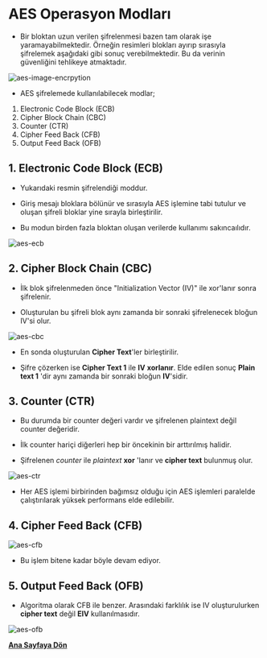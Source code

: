 # AES Operasyon Modları

- Bir bloktan uzun verilen şifrelenmesi bazen tam olarak işe yaramayabilmektedir. Örneğin resimleri blokları ayırıp sırasıyla şifrelemek aşağıdaki gibi sonuç verebilmektedir. Bu da verinin güvenliğini tehlikeye atmaktadır.

![aes-image-encrpytion](/resimler/aes-img-enc.png)

- AES şifrelemede kullanılabilecek modlar;

1. Electronic Code Block (ECB)
2. Cipher Block Chain (CBC)
3. Counter (CTR)
4. Cipher Feed Back (CFB)
5. Output Feed Back (OFB)

## 1. Electronic Code Block (ECB)

- Yukarıdaki resmin şifrelendiği moddur.

- Giriş mesajı bloklara bölünür ve sırasıyla AES işlemine tabi tutulur ve oluşan şifreli bloklar yine sırayla birleştirilir. 
- Bu modun birden fazla bloktan oluşan verilerde kullanımı sakıncaılıdır.
 
 ![aes-ecb](/resimler/aes-modes-ecb.png)

## 2. Cipher Block Chain (CBC)

- İlk blok şifrelenmeden önce "Initialization Vector (IV)" ile xor'lanır sonra şifrelenir.
  
- Oluşturulan bu şifreli blok aynı zamanda bir sonraki şifrelenecek bloğun IV'si olur.

 ![aes-cbc](/resimler/aes-modes-cbc.png)
 
- En sonda oluşturulan **Cipher Text**'ler birleştirilir.

- Şifre çözerken ise **Cipher Text 1** ile **IV** **xorlanır**. Elde edilen sonuç **Plain text 1** 'dir aynı zamanda bir sonraki bloğun **IV**'sidir.


## 3. Counter (CTR)

- Bu durumda bir counter değeri vardır ve şifrelenen plaintext değil counter değeridir.

- İlk counter hariçi diğerleri hep bir öncekinin bir arttırılmış halidir.
- Şifrelenen _counter_ ile _plaintext_ **xor** 'lanır ve **cipher text** bulunmuş olur.

 ![aes-ctr](/resimler/aes-modes-ctr.png)
 
 - Her AES işlemi birbirinden bağımsız olduğu için AES işlemleri paralelde çalıştırılarak yüksek performans elde edilebilir.
 
 ## 4. Cipher Feed Back (CFB)

 ![aes-cfb](/resimler/aes-modes-cfb.png)
 
 - Bu işlem bitene kadar böyle devam ediyor.
 
 ## 5. Output Feed Back (OFB)
 
 - Algoritma olarak CFB ile benzer. Arasındaki farklılık ise IV oluşturulurken **cipher text** değil **EIV** kullanılmasıdır.

  
  ![aes-ofb](/resimler/aes-modes-ofb.png)
 
 
 [**Ana Sayfaya Dön**](/README.md)


 
